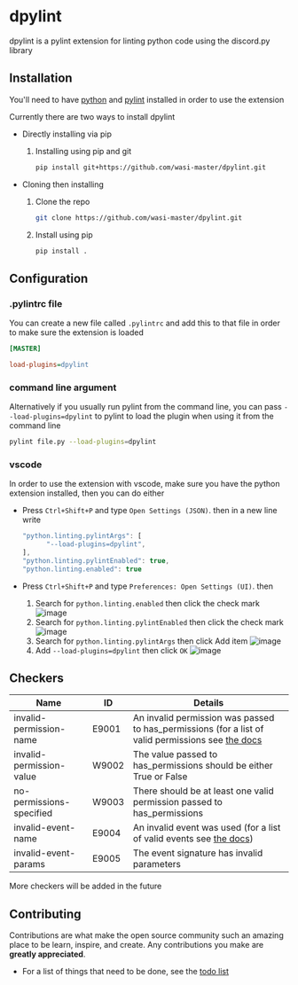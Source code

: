 # dpylint

dpylint is a pylint extension for linting python code using the discord.py library

## Installation

You'll need to have [python](https://www.python.org) and [pylint](https://www.pylint.org) installed in order to use the extension

Currently there are two ways to install dpylint

* Directly installing via pip
  1. Installing using pip and git

     ```sh
     pip install git+https://github.com/wasi-master/dpylint.git
     ```

* Cloning then installing
  1. Clone the repo

     ```sh
     git clone https://github.com/wasi-master/dpylint.git
     ```

  2. Install using pip

     ```sh
     pip install .
     ```

## Configuration

### **.pylintrc file**

You can create a new file called `.pylintrc` and add this to that file in order to make sure the extension is loaded

```ini
[MASTER]

load-plugins=dpylint
```

### **command line argument**

Alternatively if you usually run pylint from the command line, you can pass `--load-plugins=dpylint` to pylint to load the plugin when using it from the command line

```sh
pylint file.py --load-plugins=dpylint
```

### **vscode**

In order to use the extension with vscode, make sure you have the python extension installed, then you can do either

* Press `Ctrl+Shift+P` and type `Open Settings (JSON)`. then in a new line write

  ```js
  "python.linting.pylintArgs": [
        "--load-plugins=dpylint",
  ],
  "python.linting.pylintEnabled": true,
  "python.linting.enabled": true
  ```

* Press `Ctrl+Shift+P` and type `Preferences: Open Settings (UI)`. then
  1. Search for `python.linting.enabled` then click the check mark
    ![image](https://i.imgur.com/mVaOZz4.png)
  2. Search for `python.linting.pylintEnabled` then click the check mark
    ![image](https://i.imgur.com/cUJqdoQ.png)
  3. Search for `python.linting.pylintArgs` then click Add item
    ![image](https://i.imgur.com/Wj3ab9v.png)
  4. Add `--load-plugins=dpylint` then click `OK`
    ![image](https://i.imgur.com/xHzwwft.png)

## Checkers

| Name                             | ID             | Details        |
| -------------------------------- | -------------- | -------------- |
| invalid-permission-name          | E9001          | An invalid permission was passed to has_permissions (for a list of valid permissions see [the docs](https://discordpy.readthedocs.io/en/latest/api.html#discord.Permissions)|
| invalid-permission-value         | W9002          | The value passed to has_permissions should be either True or False|
| no-permissions-specified         | W9003          | There should be at least one valid permission passed to has_permissions
| invalid-event-name               | E9004          | An invalid event was used (for a list of valid events see [the docs](https://discordpy.readthedocs.io/en/latest/api.html#event-reference))
| invalid-event-params             | E9005          | The event signature has invalid parameters

More checkers will be added in the future

## Contributing

Contributions are what make the open source community such an amazing place to be learn, inspire, and create. Any contributions you make are **greatly appreciated**.

* For a list of things that need to be done, see the [todo list]([TODO_LIST.md](https://github.com/wasi-master/dpylint/blob/main/TODO_LIST.md))
